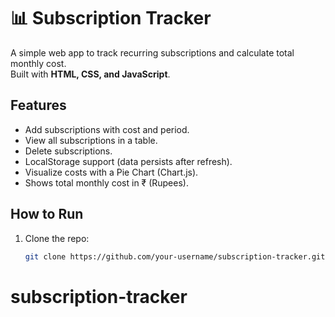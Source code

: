 # 📊 Subscription Tracker

A simple web app to track recurring subscriptions and calculate total monthly cost.  
Built with **HTML, CSS, and JavaScript**.  

## Features
- Add subscriptions with cost and period.
- View all subscriptions in a table.
- Delete subscriptions.
- LocalStorage support (data persists after refresh).
- Visualize costs with a Pie Chart (Chart.js).
- Shows total monthly cost in ₹ (Rupees).

## How to Run
1. Clone the repo:
   ```bash
   git clone https://github.com/your-username/subscription-tracker.git
# subscription-tracker
